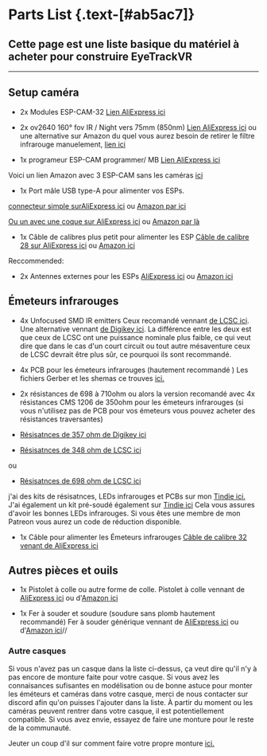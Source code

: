 <script setup>
import Alerts from '../../vue/alerts/Alerts.vue'
import { alerts } from '../../static/alerts'
import PartsList from '../../vue/parts_list/PartsList.vue'
</script>

# Parts List {.text-[#ab5ac7]}

<Alerts :options="alerts.parts_list_one">
    <template v-slot:content>
        <p>
           Veuillez noter que le matériel n'est pas encore fixé, tout le achat est a votre perte si la liste du matériel changes.
        </p>
    </template>
</Alerts>

## Cette page est une liste basique du matériel à acheter pour construire EyeTrackVR

<Alerts :options="alerts.parts_list_two">
    <template v-slot:content>
        <p>
           Il est recommandé d'acheter vos pièces chez AliExpress vu que c'est bien moins onéreux.
        </p>
    </template>
</Alerts>

---

<Alerts :options="alerts.parts_list_three">
    <template v-slot:content>
        <p>
           Il est bon de prendre l'habiture de commander quelques pièces en plus, notament les ESPs et le programeur, cela réduira les delais liés à des composants mort à l'arrivage.
        </p>
    </template>
</Alerts>

## Setup caméra

- 2x Modules ESP-CAM-32 [Lien AliExpress ici](https://a.aliexpress.com/_mKjL9Cq)

- 2x ov2640 160° fov IR / Night vers 75mm (850nm) [Lien AliExpress ici](https://a.aliexpress.com/_mrNbZww) ou une alternative sur Amazon du quel vous aurez besoin de retirer le filtre infrarouge manuelement, [lien ici](https://www.amazon.com/Camera-Aideepen-Wide-Angle-Megapixel-Support/dp/B09XXPX4SP/)

- 1x programeur ESP-CAM programmer/ MB [Lien AliExpress ici](https://a.aliexpress.com/_mPaPgPu)

Voici un lien Amazon avec 3 ESP-CAM sans les caméras [ici](https://www.amazon.com/ESP32-CAM-ESP32-CAM-MB-Development-Compatible-Raspberry/dp/B097H2KLCH)

- 1x Port mâle USB type-A pour alimenter vos ESPs.

[connecteur simple surAliExpress ici](https://www.aliexpress.com/item/2255801092919590.html) ou [Amazon par ici](https://www.amazon.com/10Gtek-DIP-Breakout-Adapter-2-54mm/dp/B09LC8WQCD/)

[Ou un avec une coque sur AliExpress ici](https://www.aliexpress.com/item/2251832820552545.html) ou [Amazon par là](https://www.amazon.com/Pigtail-Extension-Cables-Connector-Replacement/dp/B09ZQNJ2DJ/)

- 1x Câble de calibres plus petit pour alimenter les ESP
[Câble de calibre 28 sur AliExpress ici](https://a.aliexpress.com/_mK72cy6) ou [Amazon ici](https://www.amazon.com/Fermerry-Silicone-Stranded-Copper-Electrical/dp/B089CTT5X1/)

Reccommended:

- 2x Antennes externes pour les ESPs [AliExpress ici](https://www.aliexpress.com/item/2255800868378357.html) ou [Amazon ici](https://www.amazon.com/gp/product/B09K3ZPY5Z/)

## Émeteurs infrarouges

- 4x Unfocused SMD IR emitters
Ceux recomandé vennant [de LCSC ici](https://www.lcsc.com/product-detail/Infrared-IR-LEDs_XINGLIGHT-XL-3216HIRC-850_C965891.html).
Une alternative vennant [de Digikey ici](https://www.digikey.com/en/products/detail/inolux/IN-P32ZTIR/10384796). La différence entre les deux est que ceux de LCSC ont une puissance nominale plus faible, ce qui veut dire que dans le cas d'un court circuit ou tout autre mésaventure ceux de LCSC devrait être plus sûr, ce pourquoi ils sont recommandé.
<Alerts :options="alerts.parts_list_four">
    <template v-slot:content>
        <p>
           Les plus petites ne peuvent pas être soudés à une température au dessus de 245°c ou alors elles vont brûler. des températures de soudure plus faible sont recommandée.
        </p>
    </template>
</Alerts>

<Alerts :options="alerts.parts_list_five">
    <template v-slot:content>
        <p>
           <text class="font-bold">N'ACHETEZ PAS DES LEDS CONCENTRÉS</text>
           <br>
           Si vos LEDs resembles à ce que vous pouvez trouver dans une télécomande, ne les utilisez pas. Si vous n'êtes pas sûr de ce que vous faites achetez plutôt celles de LCSC ou Digikey.
        </p>
    </template>
</Alerts>

- 4x PCB pour les émeteurs infrarouges (hautement recommandé ) Les fichiers Gerber et les shemas ce trouves [ici.](https://github.com/RedHawk989/EyeTrackVR-Hardware/tree/main/IR%20Emmitter)

- 2x résistances de 698 à 710ohm ou alors la version recomandé avec 4x résistances CMS 1206 de 350ohm pour les émeteurs infrarouges (si vous n'utilisez pas de PCB pour vos émeteurs vous pouvez acheter des résistances traversantes)
  
- [Résisatnces de 357 ohm de Digikey ici](https://www.digikey.com/en/products/detail/stackpole-electronics-inc/RMCF1206FT357R/1759919)
- [Résisatnces de 348 ohm de LCSC ici](https://lcsc.com/product-detail/Chip-Resistor-Surface-Mount_BOURNS-CR1206-FX-3480ELF_C205328.html)

ou

- [Résisatnces de 698 ohm de LCSC ici](https://lcsc.com/product-detail/Chip-Resistor-Surface-Mount_FOJAN-FRC1206F6980TS_C2933749.html)

j'ai des kits de résisatnces, LEDs infrarouges et PCBs sur mon [Tindie ici.](https://www.tindie.com/products/eyetrackvr/eyetrackvr-pcbs-components-kit/)
J'ai également un kit pré-soudé également sur [Tindie ici](https://www.tindie.com/products/eyetrackvr/assembled-eyetrackvr-ir-led-kit/)
Cela vous assures d'avoir les bonnes LEDs infrarouges.
Si vous êtes une membre de mon Patreon vous aurez un code de réduction disponible.

- 1x Câble pour alimenter les Émeteurs infrarouges
[Câble de calibre 32 venant de AliExpress ici](https://a.aliexpress.com/_mK72cy6)

## Autres pièces et ouils

- 1x Pistolet à colle ou autre forme de colle. Pistolet à colle vennant de [AliExpress ici](https://www.aliexpress.com/item/3256803968572059.html) ou d'[Amazon ici](https://www.amazon.fr/pistolet-chauffage-projets-bricolage-r%C3%A9parations/dp/B09BQSQM7V)

- 1x Fer à souder et soudure (soudure sans plomb hautement recommandé) Fer à souder générique vennant de [AliExpress ici](https://www.aliexpress.com/item/3256801448141079.html) ou d'[Amazon ici](https://www.amazon.com/Liouhoum-Auto-Sleep-Adjustable-Temperature-Thermostatic/dp/B08PZBPXLZ/ref=sr_1_9)//

<PartsList />

### Autre casques

Si vous n'avez pas un casque dans la liste ci-dessus, ça veut dire qu'il n'y à pas encore de monture  faite pour votre casque. Si vous avez les connaisances sufisantes en modélisation ou de bonne astuce pour monter les éméteurs et caméras dans votre casque, merci de nous contacter sur discord afin qu'on puisses l'ajouter dans la liste. À partir du moment ou les caméras peuvent rentrer dans votre casque, il est potentiellement compatible. Si vous avez envie, essayez de faire une monture pour le reste de la communauté. 

Jeuter un coup d'il sur comment faire votre propre monture [ici.](https://docs.eyetrackvr.dev/creating_your_own_camera_mount/)

<Alerts :options="alerts.parts_list_six">
    <template v-slot:content>
        <p>
           Si vous avez une monture pas listé plus haut, merci de nous faire savoir dans le discord pour que l'on puisses l'ajouter.
        </p>
    </template>
</Alerts>

